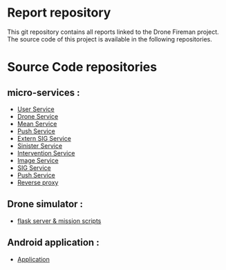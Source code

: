 # Report repository

This git repository contains all reports linked to the Drone Fireman project.
The source code of this project is available in the following repositories.

# Source Code repositories

## micro-services :

- [User Service](https://github.com/TeamDroneFireman/UserService)
- [Drone Service](https://github.com/TeamDroneFireman/DroneService)
- [Mean Service](https://github.com/TeamDroneFireman/MeanService)
- [Push Service](https://github.com/TeamDroneFireman/PushService)
- [Extern SIG Service](https://github.com/TeamDroneFireman/SIGExternService)
- [Sinister Service](https://github.com/TeamDroneFireman/SinisterService)
- [Intervention Service](https://github.com/TeamDroneFireman/InterventionService)
- [Image Service](https://github.com/TeamDroneFireman/ImageService)
- [SIG Service](https://github.com/TeamDroneFireman/SIGService)
- [Push Service](https://github.com/TeamDroneFireman/PushService)
- [Reverse proxy](https://github.com/TeamDroneFireman/Traefik)

## Drone simulator :
- [flask server & mission scripts](https://github.com/TeamDroneFireman/DroneKit)

## Android application :
- [Application](https://github.com/TeamDroneFireman/AndroidApp)
